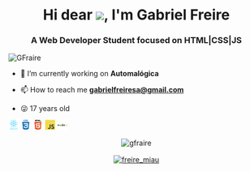 <h1 align="center">Hi dear <img src="https://raw.githubusercontent.com/kaueMarques/kaueMarques/master/hi.gif" width="30px">, I'm Gabriel Freire</h1>
<h3 align="center">A Web Developer Student focused on HTML|CSS|JS</h3>
<p align="left"> <img src="https://komarev.com/ghpvc/?username=GFraire" alt="GFraire" /> </p>

- 🔭 I’m currently working on **Automalógica**

- 📫 How to reach me **gabrielfreiresa@gmail.com**

- 😜 17 years old

<p align="left">
<img src="https://raw.githubusercontent.com/devicons/devicon/master/icons/react/react-original-wordmark.svg" alt="react" width="20" height="20"/>
<img src="https://raw.githubusercontent.com/devicons/devicon/master/icons/css3/css3-plain-wordmark.svg" alt="css3"  width="20" height="20"/>
<img src="https://raw.githubusercontent.com/devicons/devicon/master/icons/html5/html5-original-wordmark.svg" alt="html5"  width="20" height="20"/>
<img src="https://raw.githubusercontent.com/devicons/devicon/master/icons/javascript/javascript-original.svg" alt="javascript" width="20" height="20"/>
<img src="https://raw.githubusercontent.com/devicons/devicon/master/icons/nodejs/nodejs-original-wordmark.svg" alt="nodejs" width="20" height="20"/></p><p align="center">
<img src="https://github-readme-stats.vercel.app/api?username=gfraire&show_icons=true" alt="gfraire"/> 
</p>

<p align="center">
<a href="https://instagram.com/freire_miau" target="blank"><img align="center" src="https://cdn.jsdelivr.net/npm/simple-icons@3.0.1/icons/instagram.svg" alt="freire_miau" height="20" width="20" /></a>
</p>
